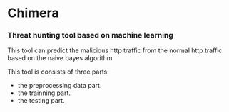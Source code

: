 # Chimera
### Threat hunting tool based on machine learning

This tool can predict the malicious http traffic from the normal http traffic based on the naive bayes algorithm

This tool is consists of three parts:
  - the preprocessing data part.
  - the trainning part.
  - the testing part.
  
